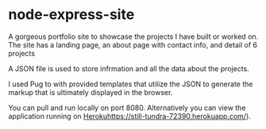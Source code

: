 # node-express-site

A gorgeous portfolio site to showcase the projects I have built or worked on. The site has a landing page, an about page with contact info, and detail of 6 projects

A JSON file is used to store infrmation and all the data about the projects.

I used Pug to with provided templates that utilize the JSON to generate the markup that is ultimately displayed in the browser.

You can pull and run locally on port 8080. Alternatively you can view the application running on [Heroku]( at )https://still-tundra-72390.herokuapp.com/).
  